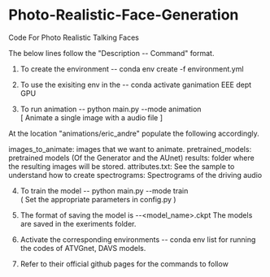 # Photo-Realistic-Face-Generation
Code For Photo Realistic Talking Faces	

The below lines follow the "Description -- Command" format.

1) To create the environment -- conda env create -f environment.yml

2) To use the exisiting env in the -- conda activate ganimation
EEE dept GPU

3) To run animation -- python main.py --mode animation																																														
[ Animate a single image with a audio file ]

At the location "animations/eric_andre" populate the following accordingly.

images_to_animate: images that we want to animate.
pretrained_models: pretrained models (Of the Generator and the AUnet)
results: folder where the resulting images will be stored.
attributes.txt: See the sample to understand how to create 
spectrograms: Spectrograms of the driving audio							

4) To train the model -- python main.py --mode train	
( Set the appropriate parameters in config.py )


5) The format of saving the model is <epoch>-<iteration>-<model_name>.ckpt
The models are saved in the exeriments folder.

6) Activate the corresponding environments -- conda env list
for running the codes of ATVGnet, DAVS models.

7) Refer to their official github pages for the commands to follow
